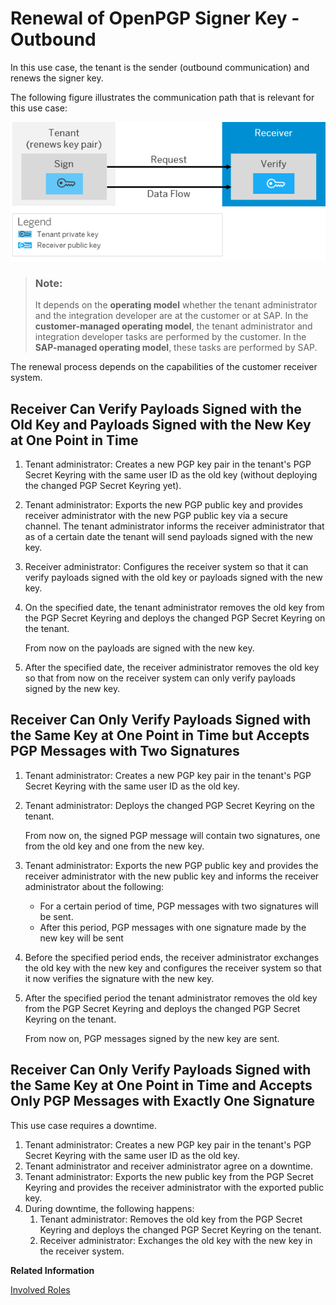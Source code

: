<!-- loiob2b54dfac8074091b0393bf2132c9283 -->

# Renewal of OpenPGP Signer Key - Outbound

In this use case, the tenant is the sender \(outbound communication\) and renews the signer key.

The following figure illustrates the communication path that is relevant for this use case:

![](images/Renewal_PGP_Sign_Outbound_e142dde.png)

> ### Note:  
> It depends on the **operating model** whether the tenant administrator and the integration developer are at the customer or at SAP. In the **customer-managed operating model**, the tenant administrator and integration developer tasks are performed by the customer. In the **SAP-managed operating model**, these tasks are performed by SAP.

The renewal process depends on the capabilities of the customer receiver system.



## Receiver Can Verify Payloads Signed with the Old Key and Payloads Signed with the New Key at One Point in Time

1.  Tenant administrator: Creates a new PGP key pair in the tenant's PGP Secret Keyring with the same user ID as the old key \(without deploying the changed PGP Secret Keyring yet\).
2.  Tenant administrator: Exports the new PGP public key and provides receiver administrator with the new PGP public key via a secure channel. The tenant administrator informs the receiver administrator that as of a certain date the tenant will send payloads signed with the new key.
3.  Receiver administrator: Configures the receiver system so that it can verify payloads signed with the old key or payloads signed with the new key.
4.  On the specified date, the tenant administrator removes the old key from the PGP Secret Keyring and deploys the changed PGP Secret Keyring on the tenant.

    From now on the payloads are signed with the new key.

5.  After the specified date, the receiver administrator removes the old key so that from now on the receiver system can only verify payloads signed by the new key.



## Receiver Can Only Verify Payloads Signed with the Same Key at One Point in Time but Accepts PGP Messages with Two Signatures

1.  Tenant administrator: Creates a new PGP key pair in the tenant's PGP Secret Keyring with the same user ID as the old key.
2.  Tenant administrator: Deploys the changed PGP Secret Keyring on the tenant.

    From now on, the signed PGP message will contain two signatures, one from the old key and one from the new key.

3.  Tenant administrator: Exports the new PGP public key and provides the receiver administrator with the new public key and informs the receiver administrator about the following:
    -   For a certain period of time, PGP messages with two signatures will be sent.
    -   After this period, PGP messages with one signature made by the new key will be sent

4.  Before the specified period ends, the receiver administrator exchanges the old key with the new key and configures the receiver system so that it now verifies the signature with the new key.
5.  After the specified period the tenant administrator removes the old key from the PGP Secret Keyring and deploys the changed PGP Secret Keyring on the tenant.

    From now on, PGP messages signed by the new key are sent.




## Receiver Can Only Verify Payloads Signed with the Same Key at One Point in Time and Accepts Only PGP Messages with Exactly One Signature

This use case requires a downtime.

1.  Tenant administrator: Creates a new PGP key pair in the tenant's PGP Secret Keyring with the same user ID as the old key.
2.  Tenant administrator and receiver administrator agree on a downtime.
3.  Tenant administrator: Exports the new public key from the PGP Secret Keyring and provides the receiver administrator with the exported public key.
4.  During downtime, the following happens:
    1.  Tenant administrator: Removes the old key from the PGP Secret Keyring and deploys the changed PGP Secret Keyring on the tenant.
    2.  Receiver administrator: Exchanges the old key with the new key in the receiver system.


**Related Information**  


[Involved Roles](involved-roles-3968091.md "The security artifact renewal process requires that different persons perform a sequence of steps in a coordinated way on each side of the communication. The exact sequence depends on the kind of security material which is renewed and on the use case.")

